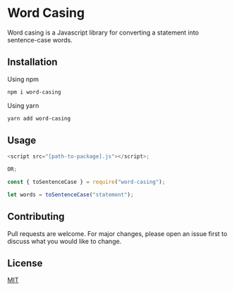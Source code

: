 # Word Casing

Word casing is a Javascript library for converting a statement into sentence-case words.

## Installation

Using npm

```bash
npm i word-casing
```

Using yarn

```bash
yarn add word-casing
```

## Usage

```JavaScript
<script src="[path-to-package].js"></script>;

OR;

const { toSentenceCase } = require("word-casing");

let words = toSentenceCase("statement");
```

## Contributing

Pull requests are welcome. For major changes, please open an issue first to discuss what you would like to change.

## License

[MIT](https://choosealicense.com/licenses/mit/)
